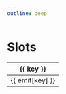 ```yaml
---
outline: deep
---
```


# Slots

<table>

<thead>

<tr>
    <th v-for="key in ['name', 'description']" :key="key">
    {{ key }}
    </th>
</tr>

</thead>

<tbody>

<tr v-for="emit, index in slots" :key='"item" + index'>


<td v-for="key in ['name', 'description']" :key="key">
    {{ emit[key] }}
</td>


</tr>

</tbody>



</table>


<script setup>
import { useData } from 'vitepress'
const { site, theme, page, frontmatter } = useData()

const slots = [
  { "name": "customize-headers", "description": "Slot for customizing table headers" },
  { "name": "header", "description": "Slot for customizing individual headers" },
  { "name": "header-${header.type}-${header.text}", "description": "Slot for customizing headers based on their type and text" },
  { "name": "sort-icon", "description": "Slot for customizing sort icons" },
  { "name": "item-${header.value}", "description": "Slot for customizing individual items based on their value" },
  { "name": "item", "description": "Slot for customizing individual items" },
  { "name": "no-rows-custom", "description": "Slot for custom content when there are no rows, customized" },
  { "name": "no-rows", "description": "Slot for custom content when there are no rows" },
  { "name": "empty-message", "description": "Slot for displaying an empty message" },
  { "name": "footer", "description": "Slot for customizing the footer of the table" }
]
</script>
